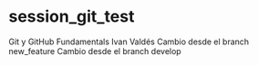 # session_git_test
Git y GitHub Fundamentals
Ivan Valdés
Cambio desde el branch new_feature
Cambio desde el branch develop
